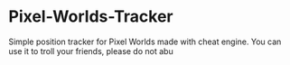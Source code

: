 # Pixel-Worlds-Tracker
Simple position tracker for Pixel Worlds made with cheat engine. You can use it to troll your friends, please do not abu
